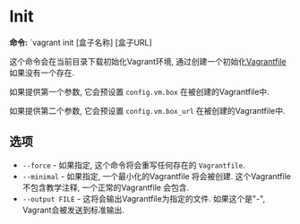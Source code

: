 Init
=============

**命令:** `vagrant init [盒子名称] [盒子URL]

这个命令会在当前目录下载初始化Vagrant环境, 通过创建一个初始化[Vagrantfile]() 如果没有一个存在.

如果提供第一个参数, 它会预设置 `config.vm.box` 在被创建的Vagrantfile中. 

如果提供第二个参数, 它会预设置 `config.vm.box_url` 在被创建的Vagrantfile中.

选项
------------

* `--force` - 如果指定, 这个命令将会重写任何存在的 `Vagrantfile`.
* `--minimal` - 如果指定, 一个最小化的Vagrantfile 将会被创建. 这个Vagrantfile 不包含教学注释, 一个正常的Vagrantfile 会包含.
* `--output FILE` - 这将会输出Vagrantfile为指定的文件. 如果这个是"-", Vagrant会被发送到标准输出. 
